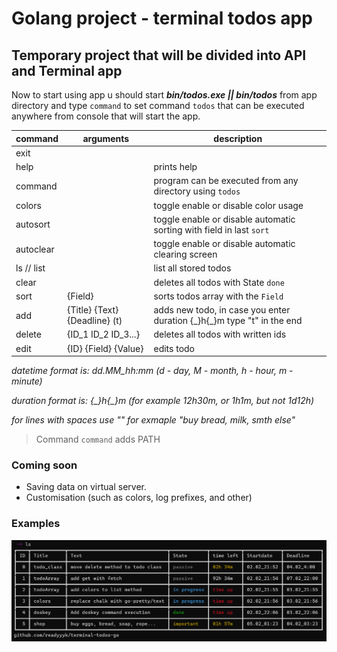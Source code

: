 # Golang project - terminal todos app

## Temporary project that will be divided into API and Terminal app

Now to start using app u should start ***bin/todos.exe || bin/todos*** from app directory and type `command` to set command `todos` that can be executed anywhere from console that will start the app.

| command    | arguments                     | description                                                              |
|------------|-------------------------------|--------------------------------------------------------------------------|
| exit       |                               |                                                                          |
| help       |                               | prints help                                                              |
| command    |                               | program can be executed from any directory using `todos`                 |
| colors     |                               | toggle enable or disable color usage                                     |
| autosort   |                               | toggle enable or disable automatic sorting with field in last `sort`     |
| autoclear  |                               | toggle enable or disable automatic clearing screen                       |
| ls // list |                               | list all stored todos                                                    |
| clear      |                               | deletes all todos with State `done`                                      |
| sort       | {Field}                       | sorts todos array with the `Field`                                       |
| add        | {Title} {Text} {Deadline} (t) | adds new todo, in case you enter duration {\_}h{\_}m type "t" in the end |
| delete     | {ID\_1 ID\_2 ID\_3...}        | deletes all todos with written ids                                       |
| edit       | {ID} {Field} {Value}          | edits todo                                                               |

_datetime format is: dd.MM_hh:mm (d - day, M - month, h - hour, m - minute)_

_duration format is: {\_}h{\_}m (for example 12h30m, or 1h1m, but not 1d12h)_

_for lines with spaces use "" for exmaple "buy bread, milk, smth else"_

> Command `command` adds PATH

### Coming soon
- Saving data on virtual server.
- Customisation (such as colors, log prefixes, and other)

### Examples
![example](./assets/todo-ex.png)

